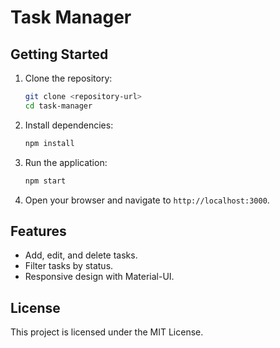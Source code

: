 # Task Manager

## Getting Started

1. Clone the repository:

   ```bash
   git clone <repository-url>
   cd task-manager
   ```

2. Install dependencies:

   ```bash
   npm install
   ```

3. Run the application:

   ```bash
   npm start
   ```

4. Open your browser and navigate to `http://localhost:3000`.

## Features

- Add, edit, and delete tasks.
- Filter tasks by status.
- Responsive design with Material-UI.

## License

This project is licensed under the MIT License.
